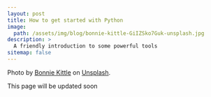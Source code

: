 ```yaml
---
layout: post
title: How to get started with Python
image:
  path: /assets/img/blog/bonnie-kittle-GiIZSko7Guk-unsplash.jpg
description: >
  A friendly introduction to some powerful tools
sitemap: false
---
```


Photo by [Bonnie Kittle](https://unsplash.com/@bonniekdesign) on [Unsplash](https://unsplash.com/).

This page will be updated soon
